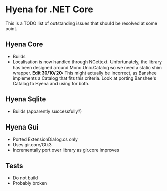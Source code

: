 # Hyena for .NET Core
This is a TODO list of outstanding issues that should be resolved
at some point.

## Hyena Core
 - Builds
 - Localisation is now handled through NGettext. Unfortunately, the
   library has been designed around Mono.Unix.Catalog so we need a
   static shim wrapper. **Edit 30/10/20:** This might actually be incorrect,
   as Banshee implements a Catalog that fits this criteria. Look at porting
   Banshee's Catalog to Hyena and using for both.

## Hyena Sqlite
 - Builds (apparently successfully?)

## Hyena Gui
 - Ported ExtensionDialog.cs only
 - Uses gir.core/Gtk3
 - Incrementally port over library as gir.core improves

## Tests
 - Do not build
 - Probably broken